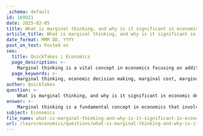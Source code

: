 ```yaml
---
_schema: default
id: 169921
date: 2025-02-05
title: What is marginal thinking, and why is it significant in economic decision making?
article_title: What is marginal thinking, and why is it significant in economic decision making?
date_format: MMM DD, YYYY
post_on_text: Posted on
seo:
  title: QuickTakes | Economics
  page_description: >-
    Marginal thinking is a vital concept in economics focusing on additional benefits and costs of decisions, facilitating efficient resource allocation and optimal choices in economic decision making.
  page_keywords: >-
    marginal thinking, economic decision making, marginal cost, marginal benefit, resource allocation, opportunity cost, incentives, efficient decision making
author: QuickTakes
question: >-
    What is marginal thinking, and why is it significant in economic decision making?
answer: >-
    Marginal thinking is a fundamental concept in economics that involves making decisions based on the additional or incremental benefits and costs associated with a particular choice. It emphasizes evaluating the impact of small changes rather than considering total costs or total benefits. This approach is crucial for effective economic decision-making because it allows individuals and businesses to optimize their resources and maximize their outcomes.\n\n### Significance of Marginal Thinking in Economic Decision-Making\n\n1. **Focus on Incremental Changes**: Marginal thinking encourages decision-makers to consider how a small change in their actions (such as hiring one more worker or producing one more unit of a product) will affect their overall costs and benefits. This focus on incremental changes helps in identifying the most efficient allocation of resources.\n\n2. **Marginal Costs and Benefits**: In economic terms, marginal cost refers to the additional cost incurred from producing one more unit of a good or service, while marginal benefit refers to the additional benefit gained from consuming one more unit. Decision-making at the margin involves comparing these two concepts:\n   - If the marginal benefit exceeds the marginal cost, it is beneficial to proceed with the action.\n   - Conversely, if the marginal cost exceeds the marginal benefit, it is advisable to refrain from that action.\n\n   This principle is often summarized in the equation:\n   $$\n   \text{Marginal Cost} = \frac{\Delta \text{Total Cost}}{\Delta \text{Quantity}}\n   $$\n   $$\n   \text{Marginal Benefit} = \frac{\Delta \text{Total Benefit}}{\Delta \text{Quantity}}\n   $$\n\n3. **Efficiency in Resource Allocation**: By applying marginal thinking, businesses can achieve greater efficiency. For example, when hiring employees, a firm should consider the additional output generated by each new hire relative to the cost of hiring them. This ensures that resources are not wasted on hiring too many workers who do not contribute significantly to productivity.\n\n4. **Opportunity Cost Consideration**: Marginal thinking also incorporates the concept of opportunity cost, which is the value of the next best alternative foregone when making a decision. By evaluating the marginal benefits of different choices, individuals can make more informed decisions that align with their goals and values.\n\n5. **Incentives and Behavior**: Understanding marginal thinking helps in analyzing how incentives influence behavior. For instance, if the marginal benefit of working extra hours outweighs the marginal cost (such as lost leisure time), individuals are more likely to choose to work more. This insight is valuable for policymakers and businesses aiming to design effective incentive structures.\n\nIn summary, marginal thinking is significant in economic decision-making because it provides a framework for evaluating the consequences of small changes, leading to more efficient resource allocation, better understanding of opportunity costs, and improved decision-making based on incentives. By focusing on marginal costs and benefits, individuals and organizations can optimize their choices and enhance their overall economic outcomes.
subject: Economics
file_name: what-is-marginal-thinking-and-why-is-it-significant-in-economic-decision-making.md
url: /learn/economics/questions/what-is-marginal-thinking-and-why-is-it-significant-in-economic-decision-making
---
```


&nbsp;